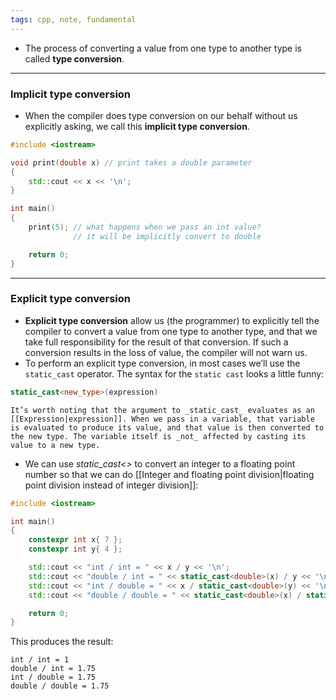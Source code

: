 ```yaml
---
tags: cpp, note, fundamental
---
```


- The process of converting a value from one type to another type is called **type conversion**.

---

### Implicit type conversion

- When the compiler does type conversion on our behalf without us explicitly asking, we call this **implicit type conversion**.
```cpp
#include <iostream>

void print(double x) // print takes a double parameter
{
	std::cout << x << '\n';
}

int main()
{
	print(5); // what happens when we pass an int value?
			  // it will be implicitly convert to double

	return 0;
}
```
---

### Explicit type conversion

- **Explicit type conversion** allow us (the programmer) to explicitly tell the compiler to convert a value from one type to another type, and that we take full responsibility for the result of that conversion. If such a conversion results in the loss of value, the compiler will not warn us.
- To perform an explicit type conversion, in most cases we’ll use the `static_cast` operator. The syntax for the `static cast` looks a little funny:
```cpp
static_cast<new_type>(expression)
```

```ad-note
It’s worth noting that the argument to _static_cast_ evaluates as an [[Expression|expression]]. When we pass in a variable, that variable is evaluated to produce its value, and that value is then converted to the new type. The variable itself is _not_ affected by casting its value to a new type.
```

- We can use _static_cast<>_ to convert an integer to a floating point number so that we can do [[Integer and floating point division|floating point division instead of integer division]]:
```cpp
#include <iostream>

int main()
{
    constexpr int x{ 7 };
    constexpr int y{ 4 };

    std::cout << "int / int = " << x / y << '\n';
    std::cout << "double / int = " << static_cast<double>(x) / y << '\n';
    std::cout << "int / double = " << x / static_cast<double>(y) << '\n';
    std::cout << "double / double = " << static_cast<double>(x) / static_cast<double>(y) << '\n';

    return 0;
}
```

This produces the result:

```
int / int = 1
double / int = 1.75
int / double = 1.75
double / double = 1.75
```
